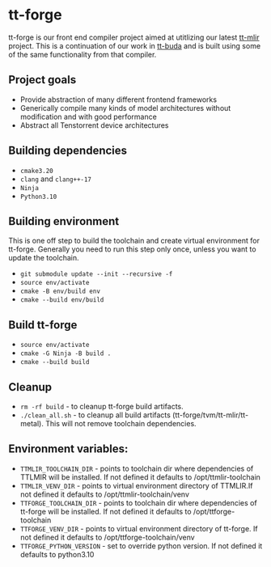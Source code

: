 # tt-forge
tt-forge is our front end compiler project aimed at utitlizing our latest [tt-mlir](https://github.com/tenstorrent/tt-mlir) project. 
This is a continuation of our work in [tt-buda](https://github.com/tenstorrent/tt-buda) and is built using some of the same functionality from that compiler.

Project goals
-----
- Provide abstraction of many different frontend frameworks
- Generically compile many kinds of model architectures without modification and with good performance
- Abstract all Tenstorrent device architectures

Building dependencies
-----
* `cmake3.20`
* `clang` and `clang++-17`
* `Ninja`
* `Python3.10`

Building environment
-----
This is one off step to build the toolchain and create virtual environment for tt-forge.
Generally you need to run this step only once, unless you want to update the toolchain.

* `git submodule update --init --recursive -f`
* `source env/activate`
* `cmake -B env/build env`
* `cmake --build env/build`

Build tt-forge
-----
* `source env/activate`
* `cmake -G Ninja -B build .`
* `cmake --build build`

Cleanup
-----
* `rm -rf build` - to cleanup tt-forge build artifacts.
* `./clean_all.sh` - to cleanup all build artifacts (tt-forge/tvm/tt-mlir/tt-metal). This will not remove toolchain dependencies.

Environment variables:
-----
* `TTMLIR_TOOLCHAIN_DIR` - points to toolchain dir where dependencies of TTLMIR will be installed. If not defined it defaults to /opt/ttmlir-toolchain
* `TTMLIR_VENV_DIR` - points to virtual environment directory of TTMLIR.If not defined it defaults to /opt/ttmlir-toolchain/venv
* `TTFORGE_TOOLCHAIN_DIR` - points to toolchain dir where dependencies of tt-forge will be installed. If not defined it defaults to /opt/ttforge-toolchain
* `TTFORGE_VENV_DIR` - points to virtual environment directory of tt-forge. If not defined it defaults to /opt/ttforge-toolchain/venv
* `TTFORGE_PYTHON_VERSION` - set to override python version. If not defined it defaults to python3.10
